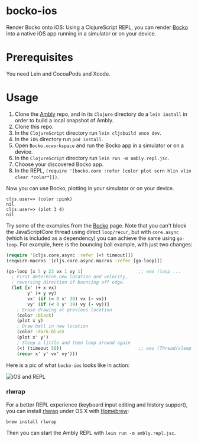 # bocko-ios

Render Bocko onto iOS: Using a ClojureScript REPL, you can render [Bocko](https://github.com/mfikes/bocko) into a native iOS app running in a simulator or on your device.

# Prerequisites

You need Lein and CocoaPods and Xcode.

# Usage

1. Clone the [Ambly](https://github.com/omcljs/ambly) repo, and in its `Clojure` directory do a `lein install` in order to build a local snapshot of Ambly.
2. Clone this repo.
3. In the `ClojureScript` directory run `lein cljsbuild once dev`.
4. In the `iOS` directory run `pod install`.
5. Open `Bocko.xcworkspace` and run the Bocko app in a simulator or on a device.
6. In the `ClojureScript` directory run `lein run -m ambly.repl.jsc`.
7. Choose your discovered Bocko app.
8. In the REPL, `(require '[bocko.core :refer [color plot scrn hlin vlin clear *color*]])`.

Now you can use Bocko, plotting in your simulator or on your device.

```
cljs.user=> (color :pink)
nil
cljs.user=> (plot 3 4)
nil
```

Try some of the examples from the [Bocko](https://github.com/mfikes/bocko) page. Note that you can't block the JavaScriptCore thread using direct `loop/recur`, but with `core.async` (which is included as a dependency) you can achieve the same using `go-loop`. For example, here is the bouncing ball example, with just two changes:

```clojure
(require '[cljs.core.async :refer [<! timeout]])
(require-macros '[cljs.core.async.macros :refer [go-loop]])

(go-loop [x 5 y 23 vx 1 vy 1]                     ;; was (loop ...
  ; First determine new location and velocity,
  ; reversing direction if bouncing off edge.
  (let [x' (+ x vx)
        y' (+ y vy)
        vx' (if (< 0 x' 39) vx (- vx))
        vy' (if (< 0 y' 39) vy (- vy))]
    ; Erase drawing at previous location
    (color :black)
    (plot x y)
    ; Draw ball in new location
    (color :dark-blue)
    (plot x' y')
    ; Sleep a little and then loop around again
    (<! (timeout 50))                             ;; was (Thread/sleep 50)
    (recur x' y' vx' vy')))
```

Here is a pic of what `bocko-ios` looks like in action:

![iOS and REPL](https://pbs.twimg.com/media/CElZIPdUIAAC7Us.jpg)

### rlwrap

For a better REPL experience (keyboard input editing and history support), you can install
[rlwrap](http://utopia.knoware.nl/~hlub/uck/rlwrap/) under OS X with
[Homebrew](http://brew.sh/):

```
brew install rlwrap
```

Then you can start the Ambly REPL with `lein run -m ambly.repl.jsc`.
